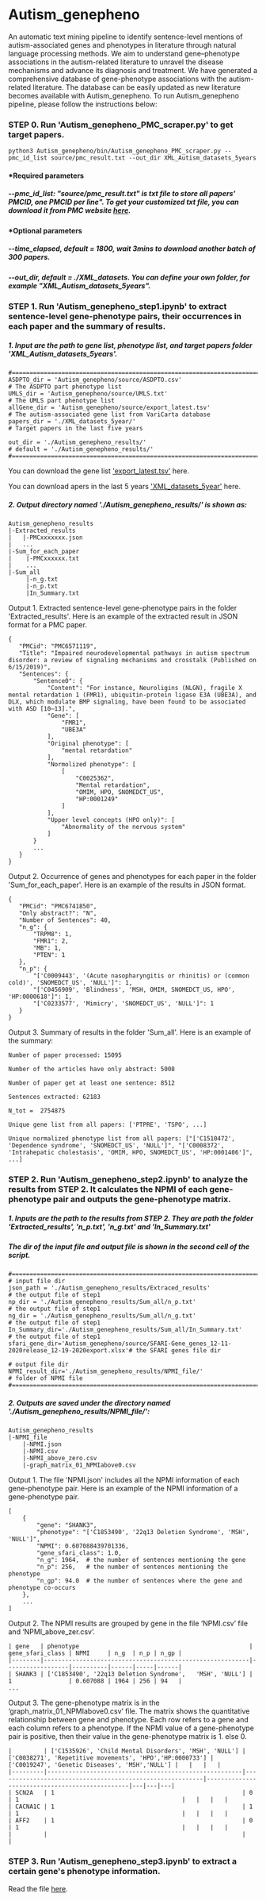 # Autism_genepheno

An automatic text mining pipeline to identify sentence-level mentions of autism-associated genes and phenotypes in literature through natural language processing methods. We aim to understand gene–phenotype associations in the autism-related literature to unravel the disease mechanisms and advance its diagnosis and treatment. We have generated a comprehensive database of gene-phenotype associations with the autism-related literature. The database can be easily updated as new literature becomes available with Autism_genepheno. To run Autism_genepheno pipeline, please follow the instructions below:

 ### STEP 0. Run 'Autism_genepheno_PMC_scraper.py' to get target papers. 
 
 ```
python3 Autism_genepheno/bin/Autism_genepheno_PMC_scraper.py --pmc_id_list source/pmc_result.txt --out_dir XML_Autism_datasets_5years
```
#### *Required parameters
##### --pmc_id_list: "source/pmc_result.txt" is txt file to store all papers' PMCID, one PMCID per line". To get your customized txt file, you can download it from PMC website <a href="https://www.ncbi.nlm.nih.gov/pmc/">here</a>.

#### *Optional parameters
##### --time_elapsed, default = 1800, wait 3mins to download another batch of 300 papers.
##### --out_dir, default = ./XML_datasets. You can define your own folder, for example "XML_Autism_datasets_5years". 

 ### STEP 1. Run 'Autism_genepheno_step1.ipynb' to extract sentence-level gene-phenotype pairs, their occurrences in each paper and the summary of results.
 
 ##### 1. Input are the path to gene list, phenotype list, and target papers folder 'XML_Autism_datasets_5years'. 
 ```
#============================================================================================
ASDPTO_dir = 'Autism_genepheno/source/ASDPTO.csv'                     # The ASDPTO part phenotype list
UMLS_dir = 'Autism_genepheno/source/UMLS.txt'                         # The UMLS part phenotype list
allGene_dir = 'Autism_genepheno/source/export_latest.tsv'             # The autism-associated gene list from VariCarta database
papers_dir = './XML_datasets_5year/'                                  # Target papers in the last five years

out_dir = './Autism_genepheno_results/'                               # default = './Autism_genepheno_results/'
#============================================================================================
```
You can download the gene list ['export_latest.tsv'](https://drive.google.com/file/d/19suxgUE5VY0jrlY8kGoX3zyb_yHptgDi/view?usp=sharing) here.

You can download apers in the last 5 years ['XML_datasets_5year'](https://drive.google.com/file/d/1pe4UDVBuo0l8NXN5SI84k4bsYUnBHDau/view?usp=sharing) here.


##### 2. Output directory named './Autism_genepheno_results/' is shown as:
```
Autism_genepheno_results
|-Extracted_results
|   |-PMCxxxxxxx.json
|   ...
|-Sum_for_each_paper
|    |-PMCxxxxxx.txt
|    ...
|-Sum_all
     |-n_g.txt
     |-n_p.txt
     |In_Summary.txt
```
Output 1. Extracted sentence-level gene-phenotype pairs in the folder 'Extracted_results'. Here is an example of the extracted result in JSON format for a PMC paper.
 ```
{
    "PMCid": "PMC6571119", 
    "Title": "Impaired neurodevelopmental pathways in autism spectrum disorder: a review of signaling mechanisms and crosstalk (Published on 6/15/2019)", 
    "Sentences": {
        "Sentence0": {
            "Content": "For instance, Neuroligins (NLGN), fragile X mental retardation 1 (FMR1), ubiquitin-protein ligase E3A (UBE3A), and DLX, which modulate BMP signaling, have been found to be associated with ASD [10–13].", 
            "Gene": [
                "FMR1", 
                "UBE3A"
            ], 
            "Original phenotype": [
                "mental retardation"
            ], 
            "Normolized phenotype": [
                [
                    "C0025362", 
                    "Mental retardation", 
                    "OMIM, HPO, SNOMEDCT_US", 
                    "HP:0001249"
                ]
            ], 
            "Upper level concepts (HPO only)": [
                "Abnormality of the nervous system"
            ]
        }
        ...
    }
}

```

Output 2. Occurrence of genes and phenotypes for each paper in the folder 'Sum_for_each_paper'. Here is an example of the results in JSON format.
 ```
{
    "PMCid": "PMC6741850", 
    "Only abstract?": "N", 
    "Number of Sentences": 40, 
    "n_g": {
        "TRPM8": 1, 
        "FMR1": 2, 
        "MB": 1, 
        "PTEN": 1
    }, 
    "n_p": {
        "['C0009443', '(Acute nasopharyngitis or rhinitis) or (common cold)', 'SNOMEDCT_US', 'NULL']": 1, 
        "['C0456909', 'Blindness', 'MSH, OMIM, SNOMEDCT_US, HPO', 'HP:0000618']": 1, 
        "['C0233577', 'Mimicry', 'SNOMEDCT_US', 'NULL']": 1
    }
}

```
Output 3. Summary of results in the folder 'Sum_all'. Here is an example of the summary:

 ```
Number of paper processed: 15095

Number of the articles have only abstract: 5008

Number of paper get at least one sentence: 8512

Sentences extracted: 62183

N_tot =  2754875

Unique gene list from all papers: ['PTPRE', 'TSPO', ...]

Unique normalized phenotype list from all papers: ["['C1510472', 'Dependence syndrome', 'SNOMEDCT_US', 'NULL']", "['C0008372', 'Intrahepatic cholestasis', 'OMIM, HPO, SNOMEDCT_US', 'HP:0001406']", ...]

```

 ### STEP 2. Run 'Autism_genepheno_step2.ipynb' to analyze the results from STEP 2. It calculates the NPMI of each gene-phenotype pair and outputs the gene-phenotype matrix.
 ##### 1. Inputs are the path to the results from STEP 2. They are path the folder 'Extracted_results', 'n_p.txt', 'n_g.txt' and 'In_Summary.txt'
 ##### The dir of the input file and output file is shown in the second cell of the script.

```
#============================================================================================
# input file dir
json_path = './Autism_genepheno_results/Extraced_results'              # the output file of step1
np_dir = './Autism_genepheno_results/Sum_all/n_p.txt'                  # the output file of step1
ng_dir = './Autism_genepheno_results/Sum_all/n_g.txt'                  # the output file of step1
In_Summary_dir='./Autism_genepheno_results/Sum_all/In_Summary.txt'     # the output file of step1
sfari_gene_dir='Autism_genepheno/source/SFARI-Gene_genes_12-11-2020release_12-19-2020export.xlsx'# the SFARI genes file dir

# output file dir
NPMI_result_dir='./Autism_genepheno_results/NPMI_file/'                # folder of NPMI file 
#============================================================================================
```
##### 2. Outputs are saved under the directory named './Autism_genepheno_results/NPMI_file/':
```
Autism_genepheno_results
|-NPMI_file
    |-NPMI.json
    |-NPMI.csv
    |-NPMI_above_zero.csv
    |-graph_matrix_01_NPMIabove0.csv
```
Output 1. The file ‘NPMI.json' includes all the NPMI information of each gene-phenotype pair. Here is an example of the NPMI information of a gene-phenotype pair.
```
[
    {
        "gene": "SHANK3",
        "phenotype": "['C1853490', '22q13 Deletion Syndrome', 'MSH', 'NULL']",
        "NPMI": 0.607088439701336,
        "gene_sfari_class": 1.0,
        "n_g": 1964,  # the number of sentences mentioning the gene
        "n_p": 256,   # the number of sentences mentioning the phenotype
        "n_gp": 94.0  # the number of sentences where the gene and phenotype co-occurs
    },
    ...
]
```

Output 2. The NPMI results are grouped by gene in the file ‘NPMI.csv’ file and ‘NPMI_above_zer.csv’.

```
| gene   | phenotype                                                | gene_sfari_class | NPMI     | n_g  | n_p | n_gp |
|--------|----------------------------------------------------------|------------------|----------|------|-----|------|
| SHANK3 | ['C1853490', '22q13 Deletion Syndrome',   'MSH', 'NULL'] | 1                | 0.607088 | 1964 | 256 | 94   |
...

```
Output 3. The gene-phenotype matrix is in the ‘graph_matrix_01_NPMIabove0.csv’ file. The matrix shows the quantitative relationship between gene and phenotype. Each row refers to a gene and each column refers to a phenotype. If the NPMI value of a gene-phenotype pair is positive, then their value in the gene-phenotype matrix is 1. else 0. 


```
|         | ['C1535926', 'Child Mental Disorders', 'MSH', 'NULL'] | ['C0038271', 'Repetitive movements', 'HPO','HP:0000733'] | ['C0019247', 'Genetic Diseases', 'MSH','NULL'] |   |   |   |
|---------|-------------------------------------------------------|----------------------------------------------------------|------------------------------------------------|---|---|---|
| SCN2A   | 1                                                     | 0                                                        | 1                                              |   |   |   |
| CACNA1C | 1                                                     | 1                                                        | 1                                              |   |   |   |
| AFF2    | 1                                                     | 0                                                        | 1                                              |   |   |   |
|         |                                                       |                                                          |                   

```

### STEP 3. Run 'Autism_genepheno_step3.ipynb' to extract a certain gene's phenotype information.
Read the file [here](https://github.com/maiziezhoulab/Autism_GenePheno/blob/master/analysis/Step3_README.md).


